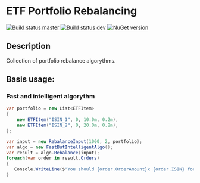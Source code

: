# ETF Portfolio Rebalancing

[![Build status master](https://ci.appveyor.com/api/projects/status/x517htpkhgcx2dqv?svg=true&passingText=master%20-%20passing&failingText=master%20-%20failing&pendingText=master%20-%20pending)](https://ci.appveyor.com/project/janniksam/etf-portfolio-rebalancing) 
[![Build status dev](https://ci.appveyor.com/api/projects/status/x517htpkhgcx2dqv/branch/dev?svg=true&passingText=dev%20-%20passing&failingText=dev%20-%20failing&pendingText=dev%20-%20pending)](https://ci.appveyor.com/project/janniksam/etf-portfolio-rebalancing/branch/dev)
[![NuGet version](https://badge.fury.io/nu/ETF.Portfolio.Rebalancing.svg)](https://badge.fury.io/nu/ETF.Portfolio.Rebalancing)

## Description

Collection of portfolio rebalance algorythms.

## Basis usage:
 
### Fast and intelligent algorythm

```cs
var portfolio = new List<ETFItem>
{
    new ETFItem("ISIN_1", 0, 10.0m, 0.2m),
    new ETFItem("ISIN_2", 0, 20.0m, 0.8m),
};

var input = new RebalanceInput(1000, 2, portfolio);
var algo = new FastButIntelligentAlgo();
var result = algo.Rebalance(input);
foreach(var order in result.Orders)
{
   Console.WriteLine($"You should {order.OrderAmount}x {order.ISIN} for {order.CurrentPrice*order.OrderAmount:C}");
}
```
